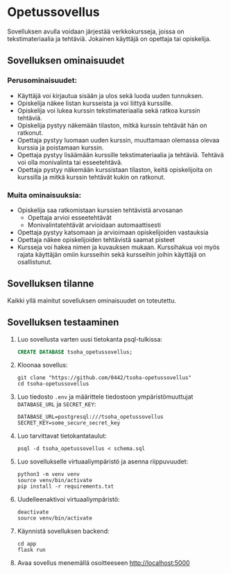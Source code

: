 # Opetussovellus

Sovelluksen avulla voidaan järjestää verkkokursseja, joissa on tekstimateriaalia ja tehtäviä. Jokainen käyttäjä on opettaja tai opiskelija.

## Sovelluksen ominaisuudet
### Perusominaisuudet:
* Käyttäjä voi kirjautua sisään ja ulos sekä luoda uuden tunnuksen.
* Opiskelija näkee listan kursseista ja voi liittyä kurssille.
* Opiskelija voi lukea kurssin tekstimateriaalia sekä ratkoa kurssin tehtäviä.
* Opiskelija pystyy näkemään tilaston, mitkä kurssin tehtävät hän on ratkonut.
* Opettaja pystyy luomaan uuden kurssin, muuttamaan olemassa olevaa kurssia ja poistamaan kurssin.
* Opettaja pystyy lisäämään kurssille tekstimateriaalia ja tehtäviä. Tehtävä voi olla monivalinta tai esseetehtävä.
* Opettaja pystyy näkemään kurssistaan tilaston, keitä opiskelijoita on kurssilla ja mitkä kurssin tehtävät kukin on ratkonut.

### Muita ominaisuuksia:
* Opiskelija saa ratkomistaan kurssien tehtävistä arvosanan
    * Opettaja arvioi esseetehtävät
    * Monivalintatehtävät arvioidaan automaattisesti
* Opettaja pystyy katsomaan ja arvioimaan opiskelijoiden vastauksia
* Opettaja näkee opiskelijoiden tehtävistä saamat pisteet
* Kursseja voi hakea nimen ja kuvauksen mukaan. Kurssihakua voi myös rajata käyttäjän omiin kursseihin sekä kursseihin joihin käyttäjä on osallistunut.

## Sovelluksen tilanne
Kaikki yllä mainitut sovelluksen ominaisuudet on toteutettu.

## Sovelluksen testaaminen
1. Luo sovellusta varten uusi tietokanta psql-tulkissa:
    ```sql
    CREATE DATABASE tsoha_opetussovellus;
    ```
2. Kloonaa sovellus:
    ```shell
    git clone "https://github.com/0442/tsoha-opetussovellus"
    cd tsoha-opetussovellus
    ```
3. Luo tiedosto `.env` ja määrittele tiedostoon ympäristömuuttujat `DATABASE_URL` ja `SECRET_KEY`:
    ```.env
    DATABASE_URL=postgresql:///tsoha_opetussovellus
    SECRET_KEY=some_secure_secret_key
    ```
4. Luo tarvittavat tietokantataulut:
    ```shell
    psql -d tsoha_opetussovellus < schema.sql
    ```
5. Luo sovellukselle virtuaaliympäristö ja asenna riippuvuudet:
    ```shell
    python3 -m venv venv
    source venv/bin/activate
    pip install -r requirements.txt
    ```

6. Uudelleenaktivoi virtuaaliympäristö:
    ```shell
    deactivate
    source venv/bin/activate
    ```

7. Käynnistä sovelluksen backend:
    ```shell
    cd app
    flask run
    ```

8. Avaa sovellus menemällä osoitteeseen <http://localhost:5000>
